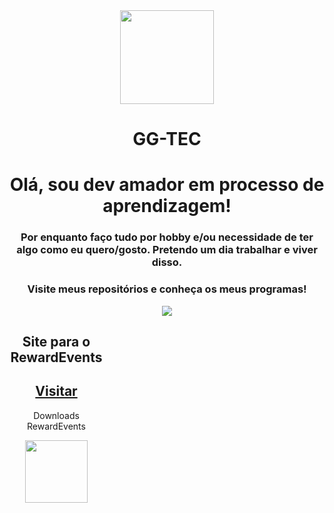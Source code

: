  <div align="center">
 <img src="https://avatars.githubusercontent.com/u/23065725?v=4" width=150;></div>
 <h1 align="center"> GG-TEC </h1>


<h1 align="center"> Olá, sou dev amador em processo de aprendizagem!</h1>
<h3 align="center"> Por enquanto faço tudo por hobby e/ou necessidade de ter algo como eu quero/gosto.
Pretendo um dia trabalhar e viver disso.</h3>

<h3 align="center"> Visite meus repositórios e conheça os meus programas! </h3>

<div align="center">
<img src="https://github-readme-stats.vercel.app/api?username=ggtec&show_icons=true&theme=midnight-purple&locale=pt-br">
</div>

 <div align="center" style="width:150px;">
 <h2>Site para o RewardEvents</h2> 
 <h2><a href="https://ggtec.github.io/GGTECApps/">Visitar</a></h2>
 <p>Downloads RewardEvents</p>
 <img src="https://img.shields.io/github/downloads/GGTEC/RewardEvents/total.svg" width=100;>
 </div>
